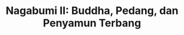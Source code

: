 ---
title: "Nagabumi II: Buddha, Pedang, dan Penyamun Terbang"
cover: "images/reading/nagabumi-2.jpeg"
publishDate: 2022-04-15
authors: "Seno Gumira Ajidarma"
categories: ["stories & narratives"]
status: 🟡
---